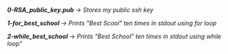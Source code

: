 ***0-RSA_public_key.pub*** -> *Stores my public ssh key*

***1-for_best_school*** -> *Prints "Best Scool" ten times in stdout using for loop*

***2-while_best_school*** -> *Prints "Best School" ten times in stdout using while loop"*
